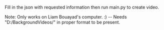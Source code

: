 Fill in the json with requested information then run main.py to create video.

Note: Only works on Liam Bouayad's computer. :) -- Needs "D:/BackgroundVideos/" in proper format to be present.
